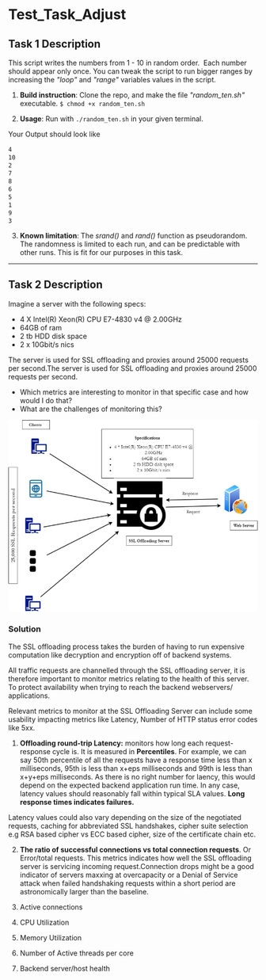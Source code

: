 # **Test_Task_Adjust**

## **Task 1 Description**  

This script writes the numbers from 1 - 10 in random order.  Each number should appear only once.
You can tweak the script to run bigger ranges by increasing the _"loop"_ and _"range"_ variables values in the script.

1. **Build instruction**: Clone the repo, and make the file *"random_ten.sh"* executable. 
`$ chmod +x random_ten.sh` 

2. **Usage**: Run with `./random_ten.sh`  in your given terminal. 

Your Output should look like 
``` 
4
10
2
7
8
6
5
1
9
3
```

3. **Known limitation**:
The _srand()_ and _rand()_ function as pseudorandom. The randomness is limited to each run, and can be predictable with other runs. This is fit for our purposes in this task.  

***

## **Task 2 Description** 

Imagine a server with the following specs:

* 4 X Intel(R) Xeon(R) CPU E7-4830 v4 @ 2.00GHz
* 64GB of ram
* 2 tb HDD disk space
* 2 x 10Gbit/s nics

The server is used for SSL offloading and proxies around 25000 requests per second.The server is used for SSL offloading and proxies around 25000
requests per second.
*  Which metrics are interesting to monitor in that specific case and how would I do that? 
* What are the challenges of monitoring
this?


![Image](https://github.com/JayNoblez/Test_Task_Adjust/blob/master/Adjust.png)

### Solution 
The SSL offloading process takes the burden of having to run expensive computation like decryption and encryption off of backend systems.

All traffic requests are channelled through the SSL offloading server, it is therefore important to monitor metrics relating to the health of this server. To protect availability when trying to reach the backend webservers/ applications.

Relevant metrics to monitor at the SSL Offloading Server can include some usability impacting metrics like Latency, Number of HTTP status error codes like 5xx. 

1. **Offloading round-trip Latency:** monitors how long each request-response cycle is. It is measured in **Percentiles**. For example, we can say 50th percentile of all the requests have a response time less than x milliseconds, 95th is less than x+eps milliseconds and 99th is less than x+y+eps milliseconds. As there is no right number for laency, this would depend on the expected backend application run time. In any case, latency values should reasonably fall within typical SLA values. **Long response times indicates failures.** 

Latency values could also vary depending on the size of the negotiated requests, caching for abbreviated SSL handshakes, cipher suite selection e.g RSA based cipher vs ECC based cipher, size of the certificate chain etc.

2. **The ratio of successful connections vs total connection requests**. 
Or Error/total requests. This metrics indicates how well the SSL offloading server is servicing incoming request.Connection drops might be a good indicator of servers maxxing at overcapacity or a Denial of Service attack when failed handshaking requests within a short period are astronomically larger than the baseline.
 
3. Active connections
4. CPU Utilization
5. Memory Utilization
6. Number of Active threads per core
7. Backend server/host health

